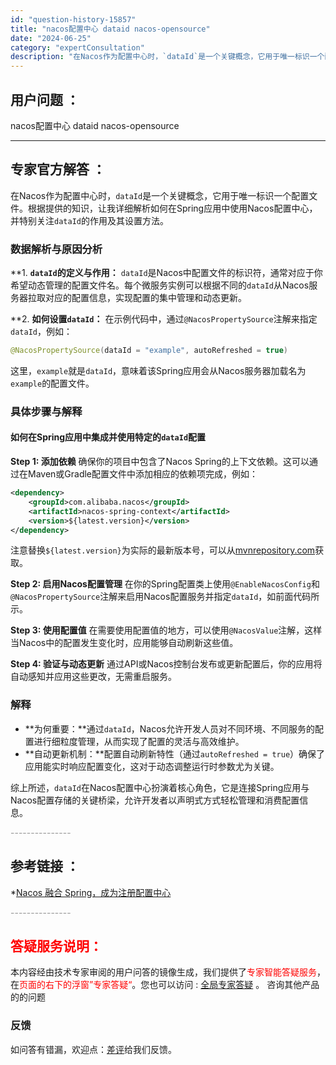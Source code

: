 ```yaml
---
id: "question-history-15857"
title: "nacos配置中心 dataid nacos-opensource"
date: "2024-06-25"
category: "expertConsultation"
description: "在Nacos作为配置中心时，`dataId`是一个关键概念，它用于唯一标识一个配置文件。根据提供的知识，让我详细解析如何在Spring应用中使用Nacos配置中心，并特别关注`dataId`的作用及其设置方法。### 数据解析与原因分析**1. **`dataId`的定义与作用：**   `data"
---
```


## 用户问题 ： 
 nacos配置中心 dataid nacos-opensource 

---------------
## 专家官方解答 ：

在Nacos作为配置中心时，`dataId`是一个关键概念，它用于唯一标识一个配置文件。根据提供的知识，让我详细解析如何在Spring应用中使用Nacos配置中心，并特别关注`dataId`的作用及其设置方法。

### 数据解析与原因分析

**1. **`dataId`的定义与作用：**
   `dataId`是Nacos中配置文件的标识符，通常对应于你希望动态管理的配置文件名。每个微服务实例可以根据不同的`dataId`从Nacos服务器拉取对应的配置信息，实现配置的集中管理和动态更新。

**2. **如何设置`dataId`：**
   在示例代码中，通过`@NacosPropertySource`注解来指定`dataId`，例如：
   ```java
   @NacosPropertySource(dataId = "example", autoRefreshed = true)
   ```
   这里，`example`就是`dataId`，意味着该Spring应用会从Nacos服务器加载名为`example`的配置文件。

### 具体步骤与解释

#### 如何在Spring应用中集成并使用特定的`dataId`配置

**Step 1: 添加依赖**
   确保你的项目中包含了Nacos Spring的上下文依赖。这可以通过在Maven或Gradle配置文件中添加相应的依赖项完成，例如：
   ```xml
   <dependency>
       <groupId>com.alibaba.nacos</groupId>
       <artifactId>nacos-spring-context</artifactId>
       <version>${latest.version}</version>
   </dependency>
   ```
   注意替换`${latest.version}`为实际的最新版本号，可以从[mvnrepository.com](https://mvnrepository.com/artifact/com.alibaba.nacos/nacos-spring-context)获取。

**Step 2: 启用Nacos配置管理**
   在你的Spring配置类上使用`@EnableNacosConfig`和`@NacosPropertySource`注解来启用Nacos配置服务并指定`dataId`，如前面代码所示。

**Step 3: 使用配置值**
   在需要使用配置值的地方，可以使用`@NacosValue`注解，这样当Nacos中的配置发生变化时，应用能够自动刷新这些值。

**Step 4: 验证与动态更新**
   通过API或Nacos控制台发布或更新配置后，你的应用将自动感知并应用这些更改，无需重启服务。

### 解释
- **为何重要：**通过`dataId`，Nacos允许开发人员对不同环境、不同服务的配置进行细粒度管理，从而实现了配置的灵活与高效维护。
- **自动更新机制：**配置自动刷新特性（通过`autoRefreshed = true`）确保了应用能实时响应配置变化，这对于动态调整运行时参数尤为关键。

综上所述，`dataId`在Nacos配置中心扮演着核心角色，它是连接Spring应用与Nacos配置存储的关键桥梁，允许开发者以声明式方式轻松管理和消费配置信息。


<font color="#949494">---------------</font> 


## 参考链接 ：

*[Nacos 融合 Spring，成为注册配置中心](https://nacos.io/docs/latest/ecology/use-nacos-with-spring)


 <font color="#949494">---------------</font> 
 


## <font color="#FF0000">答疑服务说明：</font> 

本内容经由技术专家审阅的用户问答的镜像生成，我们提供了<font color="#FF0000">专家智能答疑服务</font>，在<font color="#FF0000">页面的右下的浮窗”专家答疑“</font>。您也可以访问 : [全局专家答疑](https://answer.opensource.alibaba.com/docs/intro) 。 咨询其他产品的的问题

### 反馈
如问答有错漏，欢迎点：[差评](https://ai.nacos.io/user/feedbackByEnhancerGradePOJOID?enhancerGradePOJOId=15873)给我们反馈。
